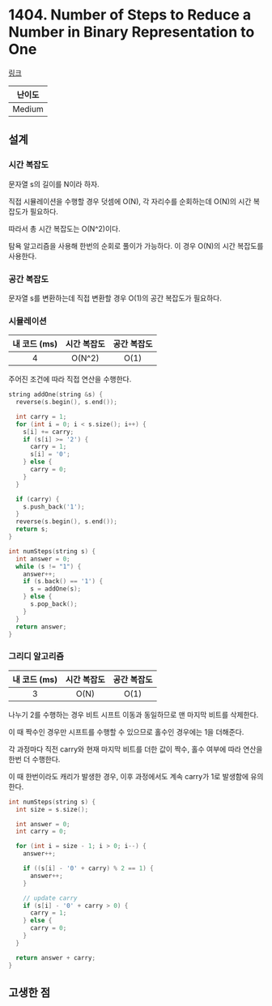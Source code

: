 # 1404. Number of Steps to Reduce a Number in Binary Representation to One

[링크](https://leetcode.com/problems/number-of-steps-to-reduce-a-number-in-binary-representation-to-one/description/)

| 난이도 |
| :----: |
| Medium |

## 설계

### 시간 복잡도

문자열 s의 길이를 N이라 하자.

직접 시뮬레이션을 수행할 경우 덧셈에 O(N), 각 자리수를 순회하는데 O(N)의 시간 복잡도가 필요하다.

따라서 총 시간 복잡도는 O(N^2)이다.

탐욕 알고리즘을 사용해 한번의 순회로 풀이가 가능하다. 이 경우 O(N)의 시간 복잡도를 사용한다.

### 공간 복잡도

문자열 s를 변환하는데 직접 변환할 경우 O(1)의 공간 복잡도가 필요하다.

### 시뮬레이션

| 내 코드 (ms) | 시간 복잡도 | 공간 복잡도 |
| :----------: | :---------: | :---------: |
|      4       |   O(N^2)    |    O(1)     |

주어진 조건에 따라 직접 연산을 수행한다.

```cpp
string addOne(string &s) {
  reverse(s.begin(), s.end());

  int carry = 1;
  for (int i = 0; i < s.size(); i++) {
    s[i] += carry;
    if (s[i] >= '2') {
      carry = 1;
      s[i] = '0';
    } else {
      carry = 0;
    }
  }

  if (carry) {
    s.push_back('1');
  }
  reverse(s.begin(), s.end());
  return s;
}

int numSteps(string s) {
  int answer = 0;
  while (s != "1") {
    answer++;
    if (s.back() == '1') {
      s = addOne(s);
    } else {
      s.pop_back();
    }
  }
  return answer;
}
```

### 그리디 알고리즘

| 내 코드 (ms) | 시간 복잡도 | 공간 복잡도 |
| :----------: | :---------: | :---------: |
|      3       |    O(N)     |    O(1)     |

나누기 2를 수행하는 경우 비트 시프트 이동과 동일하므로 맨 마지막 비트를 삭제한다.

이 때 짝수인 경우만 시프트를 수행할 수 있으므로 홀수인 경우에는 1을 더해준다.

각 과정마다 직전 carry와 현재 마지막 비트를 더한 값이 짝수, 홀수 여부에 따라 연산을 한번 더 수행한다.

이 때 한번이라도 캐리가 발생한 경우, 이후 과정에서도 계속 carry가 1로 발생함에 유의한다.

```cpp
int numSteps(string s) {
  int size = s.size();

  int answer = 0;
  int carry = 0;

  for (int i = size - 1; i > 0; i--) {
    answer++;

    if ((s[i] - '0' + carry) % 2 == 1) {
      answer++;
    }

    // update carry
    if (s[i] - '0' + carry > 0) {
      carry = 1;
    } else {
      carry = 0;
    }
  }

  return answer + carry;
}
```

## 고생한 점
